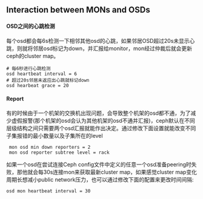 ## Interaction between MONs and OSDs

#### OSD之间的心跳检测

每个osd都会每6s检测一下相邻其他osd的心跳，如果邻居OSD超过20s未显示心跳，则就将邻居osd标记为down，并汇报给monitor，mon经过仲裁后就会更新ceph的cluster map。

```
# 每6秒进行心跳检测
osd heartbeat interval = 6
# 超过20s邻居未返应出心跳就标记down
osd hearbeat grace = 20
```

#### Report

有的时候由于一个机架的交换机出现问题，会导致整个机架的osd都不通，为了减少虚假报警\(那个机架的osd会认为其他机架的osd不通并汇报\)，ceph默认在不同层级结构之间只需要两个osd汇报就能作出决定。通过修改下面设置就能改变不同子集报错的最小数量以及子集所在的level

```
 mon osd min down reporters = 2
 mon osd reporter subtree level = rack
```

如果一个osd在尝试连接Ceph config文件中定义的任意一个osd准备peering时失败，那他就会每30s连接mon来获取最新cluster map，如果感觉cluster map变化周期长想减小public network压力，也可以通过修改下面的配置来更改时间间隔:

```
osd mon heartbeat interval = 30
```



